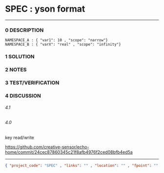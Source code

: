 # SPEC : yson format
--------------------------------
### 0 DESCRIPTION
```
NAMESPACE_A : { "var1": 10 , "scope": "narrow"}
NAMESPACE_B : { "varX": "real" , "scope": "infinity"}
```

### 1 SOLUTION


### 2 NOTES


### 3 TEST/VERIFICATION


### 4 DISCUSSION
###### 4.1

###### 4.0
key read/write

https://github.com/creative-sensor/echo-home/commit/24cec87860345c21f8afb4976f2ced08bfb4ed5a


--------------------------------
```json
{ "project_code": "SPEC" , "links": "" , "location": "" , "fpoint": "" }
```
